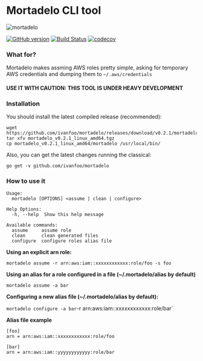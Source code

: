 # Mortadelo CLI tool

![mortadelo](https://encrypted-tbn3.gstatic.com/images?q=tbn:ANd9GcS7kGHC5LSexHXZXyuKVKkFHGGfv_5_LlUFFPXHRpugG1wzYPmj) 

[![GitHub version](https://badge.fury.io/gh/ivanfoo%2Fmortadelo.svg)](https://badge.fury.io/gh/ivanfoo%2Fmortadelo) [![Build Status](https://travis-ci.org/ivanfoo/mortadelo.svg?branch=master)](https://travis-ci.org/ivanfoo/mortadelo) [![codecov](https://codecov.io/gh/ivanfoo/mortadelo/branch/master/graph/badge.svg)](https://codecov.io/gh/ivanfoo/mortadelo)

### What for?

Mortadelo makes assming AWS roles pretty simple, asking for temporary AWS credentials and dumping them to `~/.aws/credentials`

#### USE IT WITH CAUTION: THIS TOOL IS UNDER HEAVY DEVELOPMENT ####

### Installation

You should install the latest compiled release (recommended):

```
wget https://github.com/ivanfoo/mortadelo/releases/download/v0.2.1/mortadelo_v0.2.1_linux_amd64.tgz
tar xfv mortadelo_v0.2.1_linux_amd64.tgz
cp mortadelo_v0.2.1_linux_amd64/mortadelo /usr/local/bin/
```

Also, you can get the latest changes running the classical:

`go get -v github.com/ivanfoo/mortadelo`

### How to use it

```
Usage:
  mortadelo [OPTIONS] <assume | clean | configure>

Help Options:
  -h, --help  Show this help message

Available commands:
  assume     assume role
  clean      clean generated files
  configure  configure roles alias file
```

**Using an explicit arn role:**

`mortadelo assume -r arn:aws:iam::xxxxxxxxxxxx:role/foo -s foo`

**Using an alias for a role configured in a file (~/.mortadelo/alias by default)**

`mortadelo assume -a bar`

**Configuring a new alias file (~/.mortadelo/alias by default):**

`mortadelo configure -a bar`-r arn:aws:iam::xxxxxxxxxxxx:role/bar`
 

**Alias file example**

```
[foo]
arn = arn:aws:iam::xxxxxxxxxxxx:role/foo

[bar]
arn = arn:aws:iam::yyyyyyyyyyyy:role/bar
```
